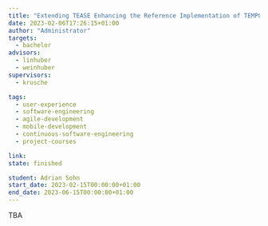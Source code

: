 ```yaml
---
title: "Extending TEASE Enhancing the Reference Implementation of TEMPO"
date: 2023-02-06T17:26:15+01:00
author: "Administrator"
targets:
  - bachelor
advisors:
  - linhuber
  - weinhuber
supervisors:
  - krusche

tags:
  - user-experience
  - software-engineering
  - agile-development
  - mobile-development
  - continuous-software-engineering
  - project-courses

link: 
state: finished

student: Adrian Sohn
start_date: 2023-02-15T00:00:00+01:00
end_date: 2023-06-15T00:00:00+01:00
---
```


TBA

